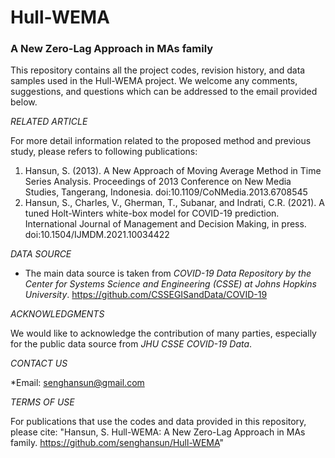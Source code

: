 # Hull-WEMA

### A New Zero-Lag Approach in MAs family

This repository contains all the project codes, revision history, and data samples used in the Hull-WEMA project.
We welcome any comments, suggestions, and questions which can be addressed to the email provided below.

*RELATED ARTICLE*

For more detail information related to the proposed method and previous study, please refers to following publications:
1. Hansun, S. (2013). A New Approach of Moving Average Method in Time Series Analysis. Proceedings of 2013 Conference on New Media Studies, Tangerang, Indonesia. doi:10.1109/CoNMedia.2013.6708545
2. Hansun, S., Charles, V., Gherman, T., Subanar, and Indrati, C.R. (2021). A tuned Holt-Winters white-box model for COVID-19 prediction. International Journal of Management and Decision Making, in press. doi:10.1504/IJMDM.2021.10034422

*DATA SOURCE*
* The main data source is taken from *COVID-19 Data Repository by the Center for Systems Science and Engineering (CSSE) at Johns Hopkins University*. https://github.com/CSSEGISandData/COVID-19

*ACKNOWLEDGMENTS*

We would like to acknowledge the contribution of many parties, especially for the public data source from *JHU CSSE COVID-19 Data*.

*CONTACT US*

*Email: senghansun@gmail.com

*TERMS OF USE*

For publications that use the codes and data provided in this repository, please cite: "Hansun, S. Hull-WEMA: A New Zero-Lag Approach in MAs family. https://github.com/senghansun/Hull-WEMA"
